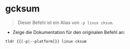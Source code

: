 # gcksum

> Dieser Befehl ist ein Alias von `-p linux cksum`.

- Zeige die Dokumentation für den originalen Befehl an:

`tldr {{[-p|--platform]}} linux cksum`
